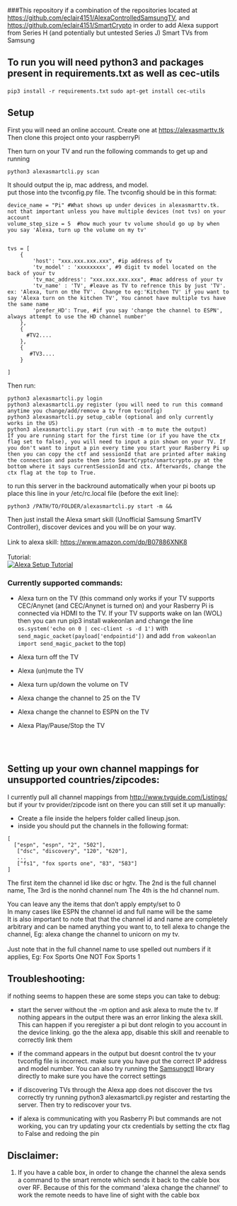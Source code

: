 ###This repository if a combination of the repositories located at https://github.com/eclair4151/AlexaControlledSamsungTV, and https://github.com/eclair4151/SmartCrypto in order to add Alexa support from Series H (and potentially but untested Series J) Smart TVs from Samsung

## To run you will need python3 and packages present in requirements.txt as well as cec-utils

`pip3 install -r requirements.txt`
`sudo apt-get install cec-utils`

## Setup

First you will need an online account. Create one at https://alexasmarttv.tk
Then clone this project onto your raspberryPi

Then turn on your TV and run the following commands to get up and running

```
python3 alexasmartcli.py scan
```

It should output the ip, mac address, and model.    
put those into the tvconfig.py file. The tvconfig should be in this format: 
```
device_name = "Pi" #What shows up under devices in alexasmarttv.tk. not that important unless you have multiple devices (not tvs) on your account
volume_step_size = 5  #how much your tv volume should go up by when you say 'Alexa, turn up the volume on my tv'


tvs = [
    {
        'host': "xxx.xxx.xxx.xxx", #ip address of tv
        'tv_model' : 'xxxxxxxxx', #9 digit tv model located on the back of your tv
        'tv_mac_address': "xxx.xxx.xxx.xxx", #mac address of your tv
        'tv_name' : 'TV', #leave as TV to refrence this by just 'TV'. ex: 'Alexa, turn on the TV'.  Change to eg:'Kitchen TV' if you want to say 'Alexa turn on the kitchen TV', You cannot have multiple tvs have the same name
        'prefer_HD': True, #if you say 'change the channel to ESPN',  always attempt to use the HD channel number'
    },
    {
      #TV2....
    },
    {
       #TV3.... 
    }
    
]
```


Then run:

```
python3 alexasmartcli.py login
python3 alexasmartcli.py register (you will need to run this command anytime you change/add/remove a tv from tvconfig)
python3 alexasmartcli.py setup_cable (optional and only currently works in the US)
python3 alexasmartcli.py start (run with -m to mute the output)
If you are running start for the first time (or if you have the ctx flag set to false), you will need to input a pin shown on your TV. If you don't want to input a pin every time you start your Rasberry Pi up then you can copy the ctf and sessionId that are printed after making the connection and paste them into SmartCrypto/smartcrypto.py at the bottom where it says currentSessionId and ctx. Afterwards, change the ctx flag at the top to True.
```

to run this server in the backround automatically when your pi boots up place this line in your /etc/rc.local file (before the exit line):
```
python3 /PATH/TO/FOLDER/alexasmartcli.py start -m &&
```

Then just install the Alexa smart skill (Unofficial Samsung SmartTV Controller), discover devices and you will be on your way.
<br>
<br>
Link to alexa skill: https://www.amazon.com/dp/B07886XNK8
<br>
<br>
Tutorial:<br>
[![Alexa Setup Tutorial](https://img.youtube.com/vi/-uhd33FiEUM/0.jpg)](https://www.youtube.com/watch?v=-uhd33FiEUM)

### Currently supported commands:
* Alexa turn on the TV    (this command only works if your TV supports CEC/Anynet (and CEC/Anynet is turned on) and your Rasberry Pi is connected via HDMI to the TV. If your TV supports wake on lan (WOL) then you can run pip3 install wakeonlan and change the line `os.system('echo on 0 | cec-client -s -d 1')` with `send_magic_oacket(payload['endpointid'])` and add `from wakeonlan import send_magic_packet` to the top)
* Alexa turn off the TV

* Alexa (un)mute the TV
* Alexa turn up/down the volume on TV

* Alexa change the channel to 25 on the TV
* Alexa change the channel to ESPN on the TV

* Alexa Play/Pause/Stop the TV
<br>
<br>

## Setting up your own channel mappings for unsupported countries/zipcodes:<br>
I currently pull all channel mappings from http://www.tvguide.com/Listings/
but if your tv provider/zipcode isnt on there you can still set it up manually:
<br>
* Create a file inside the helpers folder called lineup.json.
* inside you should put the channels in the following format:
```
[
  ["espn", "espn", "2", "502"], 
   ["dsc", "discovery", "120", "620"], 
   ... 
   ["fs1", "fox sports one", "83", "583"]
]
```
The first item the channel id like dsc or hgtv. 
The 2nd is the full channel name,
The 3rd is the nonhd channel num 
The 4th is the hd channel num. 

You can leave any the items that don’t apply empty/set to 0<br>
In many cases like ESPN the channel id and full name will be the same<br>
It is also important to note that that the channel id and name are completely arbitrary and can be named anything you want 
to, to tell alexa to change the channel, Eg: alexa change the channel to unicorn on my tv.<br><br>
Just note that in the full channel name to use spelled out numbers if it applies, Eg: Fox Sports One NOT Fox Sports 1


## Troubleshooting:    
if nothing seems to happen these are some steps you can take to debug:

* start the server without the -m option and ask alexa to mute the tv. If nothing appears in the output there was an error linking the alexa skill. This can happen if you reregister a pi but dont relogin to you account in the device linking. go the the alexa app, disable this skill and reenable to correctly link them  

* if the command appears in the output but doesnt control the tv your tvconfig file is incorrect. make sure you have put the correct IP address and model number. You can also try running the [Samsungctl](https://github.com/Ape/samsungctl) library directly to make sure you have the correct settings

* if discovering TVs through the Alexa app does not discover the tvs correctly try running python3 alexasmartcli.py register and restarting the server. Then try to rediscover your tvs.

* if alexa is communicating with you Rasberry Pi but commands are not working, you can try updating your ctx credentials by setting the ctx flag to False and redoing the pin

## Disclaimer:
1) If you have a cable box, in order to change the channel the alexa sends a command to the smart remote which sends it back to the cable box over RF. Because of this for the command 'alexa change the channel' to work the remote needs to have line of sight with the cable box

